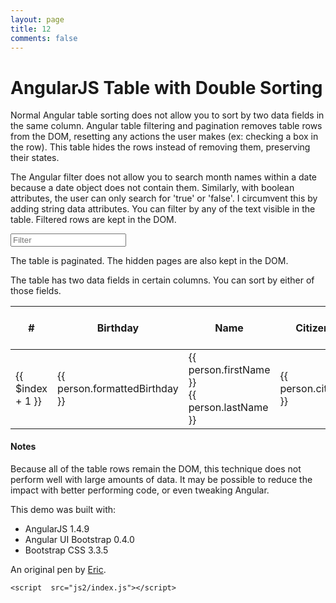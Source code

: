 ```yaml
---
layout: page
title: 12
comments: false
---
```


<link rel="stylesheet" href="/css2/style.css">
<link rel="stylesheet" href="https://cdnjs.cloudflare.com/ajax/libs/normalize/5.0.0/normalize.min.css">
<link rel='stylesheet' href='https://maxcdn.bootstrapcdn.com/bootstrap/3.3.5/css/bootstrap.min.css'>


  <main
			data-ng-app="sampleApp"
			data-ng-controller="mainController">
	<h1>
			AngularJS Table with Double Sorting
	</h1>
	<p>
		Normal Angular table sorting does not allow you to sort by two data fields in the same column. Angular table filtering and pagination removes table rows from the DOM, resetting any actions the user makes (ex: checking a box in the row). This table hides the rows instead of removing them, preserving their states.
	</p>
	<p>
		The Angular filter does not allow you to search month names within a date because a date object does not contain them. Similarly, with boolean attributes, the user can only search for 'true' or 'false'. I circumvent this by adding string data attributes. You can filter by any of the text visible in the table. Filtered rows are kept in the DOM.
	</p>
	<input id="filter" type="text" placeholder="Filter" class="form-control"
				 data-ng-model="filterTable">
	<p>
		The table is paginated. The hidden pages are also kept in the DOM.
	</p>
	<uib-pagination
							data-total-items="(peopleArray | filter:filterTable).length"
							data-ng-model="currentPage"
							data-ng-change="updatePageIndexes()"
							data-max-size="maxPaginationSize"
							data-items-per-page="itemsPerPage"
							data-boundary-links="true"
							data-previous-text="&lsaquo;"
							data-next-text="&rsaquo;"
							data-first-text="&laquo;"
							data-last-text="&raquo;">
	</uib-pagination>
	<p>
			The table has two data fields in certain columns. You can sort by either of those fields.
	</p>
	<table class="table table-condensed table-hover">
		<thead>
			<tr>
				<th style="width: 40px">
					&#35;
				</th>
				<th class="sortable" style="width: 20%"
						data-ng-click="singleSort('birthday')">
					Birthday
					<span class="caret-blank"
								data-ng-class="{'caret-down':sortDescend('birthday'), 'caret-up':sortAscend('birthday')}">
					</span>
				</th>
				<th class="sortable" style="width: 15%"
						data-ng-click="doubleSort('lastName','firstName')"
						data-uib-tooltip="{{ sortTooltip('firstName','lastName') }}"
						data-tooltip-append-to-body="true">
					Name
					<span class="caret-blank"
								data-ng-class="{'caret-down':sortDescend('lastName','firstName'), 'caret-up':sortAscend('lastName','firstName')}">
					</span>
				</th>
				<th class="sortable" style="width: 18%"
						data-ng-click="singleSort('citizen')">
					Citizenship
					<span class="caret-blank"
								data-ng-class="{'caret-down':sortDescend('citizen'), 'caret-up':sortAscend('citizen')}">
					</span>
				</th>
				<th class="sortable"
						data-ng-click="doubleSort('food','drink')"
						data-uib-tooltip="{{ sortTooltip('food','drink') }}"
						data-tooltip-append-to-body="true">
					Favorite Food and Drink
					<span class="caret-blank"
								data-ng-class="{'caret-down':sortDescend('food','drink'), 'caret-up':sortAscend('food','drink')}">
					</span>
				</th>
				<th style="width: 12%">
					Saved State
				</th>
			<tr>
		</thead>
		<tbody>
			<tr
					data-ng-repeat="person in peopleArray | orderBy:[filterSort, sortType, secondSortType, thirdSortType]"
					data-ng-show="(filterSort(person) == 1) && ($index >= firstIndex) && ($index < lastIndex)">
				<td class="table-row-index">
					{{ $index + 1 }}
				</td>
				<td class="person-birthday" date>
					<time datetime="{{person.birthday}}">
						{{ person.formattedBirthday }}
					</time>
				</td>
				<td class="person-name">
					{{ person.firstName }} <br>
					{{ person.lastName }}
				</td>
				<td class="person-gender">
					{{ person.citizenText }}
				</td>
				<td class="person-food">
					{{ person.food }} <br>
					{{ person.drink }}
				</td>
				<td class="person-save">
					<input type="checkbox">
				</td>
			</tr>
		</tbody>
	</table>
	<h4>
		Notes
	</h4>
	<p>
		Because all of the table rows remain the DOM, this technique does not perform well with large amounts of data. It may be possible to reduce the impact with better performing code, or even tweaking Angular.
	</p>
	<p>
		This demo was built with:
	</p>
	<ul>
		<li>
			AngularJS 1.4.9
		</li>
		<li>
			Angular UI Bootstrap 0.4.0
		</li>
		<li>
			Bootstrap CSS 3.3.5
		</li>
	</ul>
	<p>
		An original pen by <a href="https://codepen.io/ejsado/">Eric</a>.
	</p>
</main>
  <script src='https://ajax.googleapis.com/ajax/libs/angularjs/1.4.9/angular.min.js'></script>
<script src='https://cdnjs.cloudflare.com/ajax/libs/angular-ui/0.4.0/angular-ui.min.js'></script>
<script src='https://cdnjs.cloudflare.com/ajax/libs/angular-ui-bootstrap/1.0.0/ui-bootstrap-tpls.min.js'></script>



    <script  src="js2/index.js"></script>
